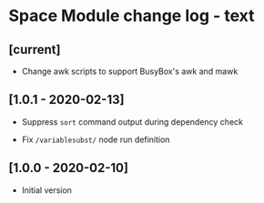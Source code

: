 # Space Module change log - text

## [current]

* Change awk scripts to support BusyBox's awk and mawk


## [1.0.1 - 2020-02-13]

* Suppress `sort` command output during dependency check

* Fix `/variablesubst/` node run definition


## [1.0.0 - 2020-02-10]

+ Initial version
